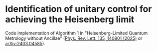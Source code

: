 # Identification of unitary control for achieving the Heisenberg limit
Code implementation of Algorithm 1 in "Heisenberg-Limited Quantum Metrology without Ancillae" ([Phys. Rev. Lett. 135, 140801 (2025)](https://journals-aps-org.eproxy.lib.hku.hk/prl/abstract/10.1103/vmd7-twd5) or [arXiv:2403.04585](https://arxiv.org/abs/2403.04585)).
